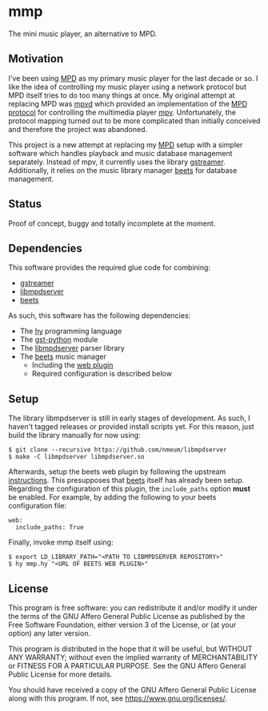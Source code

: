 # mmp

The mini music player, an alternative to MPD.

## Motivation

I've been using [MPD][mpd homepage] as my primary music player for the
last decade or so. I like the idea of controlling my music player using
a network protocol but MPD itself tries to do too many things at once.
My original attempt at replacing MPD was [mpvd][mpvd github] which
provided an implementation of the [MPD protocol][mpd protocol] for
controlling the multimedia player [mpv][mpv homepage]. Unfortunately,
the protocol mapping turned out to be more complicated than initially
conceived and therefore the project was abandoned.

This project is a new attempt at replacing my [MPD][mpd homepage] setup
with a simpler software which handles playback and music database
management separately. Instead of mpv, it currently uses the library
[gstreamer][gstreamer homepage]. Additionally, it relies on the music
library manager [beets][beets homepage] for database management.

## Status

Proof of concept, buggy and totally incomplete at the moment.

## Dependencies

This software provides the required glue code for combining:

* [gstreamer][gstreamer homepage]
* [libmpdserver][libmpdserver github]
* [beets][beets homepage]

As such, this software has the following dependencies:

* The [hy][hy homepage] programming language
* The [gst-python][py3-gst homepage] module
* The [libmpdserver][libmpdserver github] parser library
* The [beets][beets homepage] music manager
	* Including the [web plugin][beets web]
	* Required configuration is described below

## Setup

The library libmpdserver is still in early stages of development. As
such, I haven't tagged releases or provided install scripts yet. For
this reason, just build the library manually for now using:

	$ git clone --recursive https://github.com/nmeum/libmpdserver
	$ make -C libmpdserver libmpdserver.so

Afterwards, setup the beets web plugin by following the upstream
[instructions][beets web]. This presupposes that [beets][beets homepage]
itself has already been setup. Regarding the configuration of this
plugin, the `include_paths` option **must** be enabled. For example, by
adding the following to your beets configuration file:

	web:
	  include_paths: True

Finally, invoke mmp itself using:

	$ export LD_LIBRARY_PATH="<PATH TO LIBMPDSERVER REPOSITORY>"
	$ hy mmp.hy "<URL OF BEETS WEB PLUGIN>"

## License

This program is free software: you can redistribute it and/or modify it
under the terms of the GNU Affero General Public License as published by
the Free Software Foundation, either version 3 of the License, or (at
your option) any later version.

This program is distributed in the hope that it will be useful, but
WITHOUT ANY WARRANTY; without even the implied warranty of
MERCHANTABILITY or FITNESS FOR A PARTICULAR PURPOSE. See the GNU Affero
General Public License for more details.

You should have received a copy of the GNU Affero General Public License
along with this program. If not, see <https://www.gnu.org/licenses/>.

[libmpdserver github]: https://github.com/nmeum/libmpdserver
[beets homepage]: https://beets.io/
[beets web]: https://beets.readthedocs.io/en/latest/plugins/web.html
[hy homepage]: https://docs.hylang.org
[py3-gst homepage]: https://gstreamer.freedesktop.org/bindings/python.html
[gstreamer homepage]: https://gstreamer.freedesktop.org/
[mpd homepage]: https://musicpd.org/
[mpd protocol]: https://musicpd.org/doc/html/protocol.html
[mpvd github]: https://github.com/nmeum/mpvd
[mpv homepage]: https://mpv.io/
[mpv protocol]: https://mpv.io/manual/master/#json-ipc
